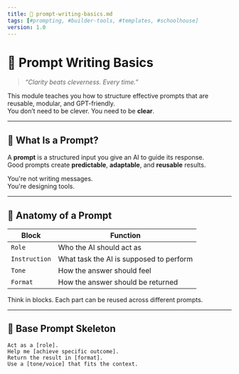 ```yaml
---
title: 📘 prompt-writing-basics.md  
tags: [#prompting, #builder-tools, #templates, #schoolhouse]  
version: 1.0  
---
```


# 📘 Prompt Writing Basics

> *“Clarity beats cleverness. Every time.”*

This module teaches you how to structure effective prompts that are reusable, modular, and GPT-friendly.  
You don’t need to be clever. You need to be **clear**.

---

## 🧠 What Is a Prompt?

A **prompt** is a structured input you give an AI to guide its response.  
Good prompts create **predictable**, **adaptable**, and **reusable** results.

You're not writing messages.  
You're designing tools.

---

## 🧱 Anatomy of a Prompt

| Block         | Function                                 |
|---------------|------------------------------------------|
| `Role`        | Who the AI should act as                 |
| `Instruction` | What task the AI is supposed to perform  |
| `Tone`        | How the answer should feel               |
| `Format`      | How the answer should be returned        |

Think in blocks. Each part can be reused across different prompts.

---

## 🧪 Base Prompt Skeleton

```prompt
Act as a [role].  
Help me [achieve specific outcome].  
Return the result in [format].  
Use a [tone/voice] that fits the context.
